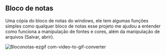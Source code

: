 ## Bloco de notas
Uma cópia do bloco de notas do windows, ele tem algumas funções simples
como qualquer bloco de notas esse projeto me ajudou a entender como
funciona a manipulação de fontes e cores, além da manipulação de 
arquivos (Salvar, abrir).

![Bloconotas-ezgif com-video-to-gif-converter](https://github.com/user-attachments/assets/8533be11-8754-4c54-b1ad-9e5aa57ff54b)
